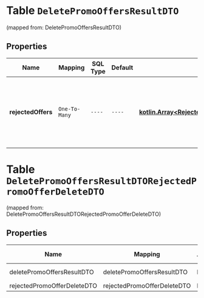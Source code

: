 
# Table `DeletePromoOffersResultDTO`
(mapped from: DeletePromoOffersResultDTO)

## Properties
Name | Mapping | SQL Type | Default | Type | Description | Notes
---- | ------- | -------- | ------- | ---- | ----------- | -----
**rejectedOffers** | `One-To-Many` | `----` | `----`  | [**kotlin.Array&lt;RejectedPromoOfferDeleteDTO&gt;**](RejectedPromoOfferDeleteDTO.md) | Товары, при удалении которых появились ошибки.  Возвращается, только если есть такие товары.  |  [optional]


# **Table `DeletePromoOffersResultDTORejectedPromoOfferDeleteDTO`**
(mapped from: DeletePromoOffersResultDTORejectedPromoOfferDeleteDTO)

## Properties
Name | Mapping | SQL Type | Default | Type | Description | Notes
---- | ------- | -------- | ------- | ---- | ----------- | -----
deletePromoOffersResultDTO | deletePromoOffersResultDTO | long | | kotlin.Long | Primary Key | *one*
rejectedPromoOfferDeleteDTO | rejectedPromoOfferDeleteDTO | long | | kotlin.Long | Foreign Key | *many*



